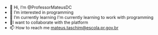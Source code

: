 - 👋 Hi, I’m @ProfessorMateusDC
- 👀 I’m interested in programming
- 🌱 I’m currently learning I'm currently learning to work with programming
- 💞️I want to collaborate with the platform
- 📫 How to reach me mateus.taschim@escola.pr.gov.br

<!---
ProfessorMateusDC/ProfessorMateusDC is a ✨ special ✨ repository because its `README.md` (this file) appears on your GitHub profile.
You can click the Preview link to take a look at your changes.
--->
